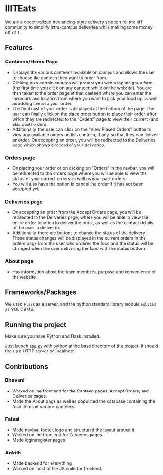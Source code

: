 # IIITEats

We are a decentralized freelancing-style delivery solution for the IIIT community to simplify intra-campus deliveries while making some money off of it.


## Features

### Canteens/Home Page 

- Displays the various canteens available on campus and allows the user to choose the canteen they want to order from. 
- Clicking on a certain canteen will prompt you with a login/signup form (the first time you click on any canteen while on the website). You are then taken to the order page of that canteen where you can enter the landmark and location from where you want to pick your food up as well as adding items to your order.
- The final cost of your order is displayed at the bottom of the page. The user can finally click on the place order button to place their order, after which they are redirected to the "Orders" page to view their current (and also past) orders.
- Additionally, the user can click on the "View Placed Orders" button to view any available orders on this canteen, if any, so that they can deliver an order. On accepting an order, you will be redirected to the Deliveries page which shows a record of your deliveries.

### Orders page

- On placing your order or on clicking on "Orders" in the navbar, you will be redirected to the orders page where you will be able to view the status of your current orders as well as your past orders. 
- You will also have the option to cancel the order if it has not been accepted yet.

### Deliveries page

- On accepting an order from the Accept Orders page, you will be redirected to the Deliveries page, where you will be able to view the entire order, location to deliver the order, as well as the contact details of the user to deliver to.
- Additionally, there are buttons to change the status of the delivery. These status changes will be displayed in the current orders in the orders page from the user who ordered the food and the status will be changed when the user delivering the food with the status buttons.

### About page

- Has information about the team members, purpose and convenience of the website.

## Frameworks/Packages
We used `Flask` as a server, and the python standard library module `sqlite3` as SQL DBMS.


## Running the project

Make sure you have Python and Flask installed.

Just launch `app.py` with python at the base directory of the project. It should fire up a HTTP server on localhost.


## Contributions

### Bhavani

- Worked on the front end for the Canteen pages, Accept Orders, and Deliveries pages. 
- Made the About page as well as populated the database containing the food items of various canteens.

### Faisal

- Made navbar, footer, logo and structured the layout around it.
- Worked on the front end for Canteens pages.
- Made login/register pages.

### Ankith

- Made backend for everything.
- Worked on most of the JS code for frontend.
